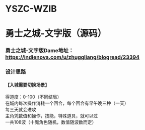 # YSZC-WZIB
# 勇士之城-文字版（源码）
### 勇士之城-文字版Dame地址：https://indienova.com/u/zhuggliang/blogread/23394
  
### 设计思路
#### 【入城需要切换场景】
得道度：0-100（不同结局）  
在城内每次操作消耗一个回合，每个回合有早午晚三种（一天）  
每三天就会进攻  
主角凭数值和操作，技能，特殊道具，就可以过  
一共108波（十魔角色随机，数值随波数而定）  
